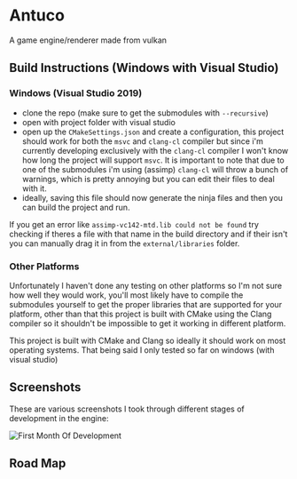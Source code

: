 # Antuco
A game engine/renderer made from vulkan

## Build Instructions (Windows with Visual Studio)

### Windows (Visual Studio 2019)

- clone the repo (make sure to get the submodules with `--recursive`)
- open with project folder with visual studio
- open up the `CMakeSettings.json` and create a configuration, this project should work for both the `msvc` and `clang-cl` compiler but since i'm currently developing exclusively with the `clang-cl` compiler I won't know how long the project will support `msvc`. It is important to note that due to one of the submodules i'm using (assimp) `clang-cl` will throw a bunch of warnings, which is pretty annoying but you can edit their files to deal with it.
- ideally, saving this file should now generate the ninja files and then you can build the project and run.

If you get an error like `assimp-vc142-mtd.lib could not be found` try checking if theres a file with that name in the build directory and if their isn't you can manually drag it in from the `external/libraries` folder.

### Other Platforms

Unfortunately I haven't done any testing on other platforms so I'm not sure how well they would work, you'll most likely have to compile the submodules yourself to get the proper libraries that are supported for your platform, other than that this project is built with CMake using the Clang compiler so it shouldn't be impossible to get it working in different platform.

This project is built with CMake and Clang so ideally it should work on most operating systems. That being said I only tested so far on windows (with visual studio)

## Screenshots

These are various screenshots I took through different stages of development in the engine:

![First Month Of Development](https::github.com/GanidhuAbey/Antuco/blob/main/antuco_screenshots/august_11_progress_shot.PNG?raw=true)

## Road Map
